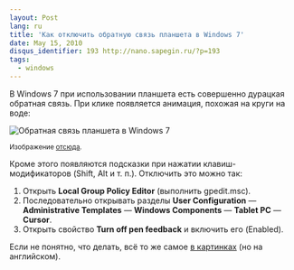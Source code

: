 ```yaml
---
layout: Post
lang: ru
title: 'Как отключить обратную связь планшета в Windows 7'
date: May 15, 2010
disqus_identifier: 193 http://nano.sapegin.ru/?p=193
tags:
  - windows
---
```


В Windows 7 при использовании планшета есть совершенно дурацкая обратная связь. При клике появляется анимация, похожая на круги на воде:

![Обратная связь планшета в Windows 7](/images/pen_feedback.png)

<small>Изображение [отсюда](https://blogs.msdn.microsoft.com/saveenr/2010/01/06/configuring-windows-7-and-your-pressure-sensitive-tablet-to-avoid-cursor-ring-animations-a-k-a-dynamic-feedback/).</small>

Кроме этого появляются подсказки при нажатии клавиш-модификаторов (Shift, Alt и т. п.). Отключить это можно так:

1. Открыть **Local Group Policy Editor** (выполнить gpedit.msc).
2. Последовательно открывать разделы **User Configuration** — **Administrative Templates** — **Windows Components** — **Tablet PC** — **Cursor**.
3. Открыть свойство **Turn off pen feedback** и включить его (Enabled).

Если не понятно, что делать, всё то же самое [в картинках](https://blogs.msdn.microsoft.com/saveenr/2010/01/06/configuring-windows-7-and-your-pressure-sensitive-tablet-to-avoid-cursor-ring-animations-a-k-a-dynamic-feedback/) (но на английском).
